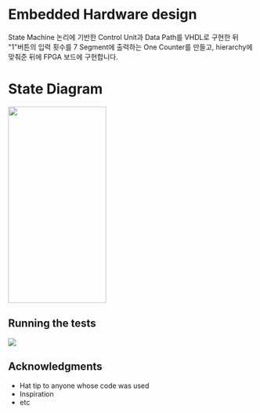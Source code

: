 # Embedded Hardware design

State Machine 논리에 기반한 Control Unit과 Data Path를 VHDL로 구현한 뒤 "1"버튼의 입력 횟수를 7 Segment에 출력하는 One Counter를 만들고, hierarchy에 맞춰준 뒤에 FPGA 보드에 구현합니다.

# State Diagram

<img src="[https://user-images.githubusercontent.com/51365114/119627750-716f3100-be47-11eb-8e83-686b23c2c161.png](https://github.com/user-attachments/assets/5852f8b6-f8ca-4e86-b282-1dfa59d75a96)"  width="200" height="400"/>

## Running the tests
<img src="https://github.com/user-attachments/assets/a126e9f8-ff11-4af7-a339-3c734d6fec97">



## Acknowledgments

* Hat tip to anyone whose code was used
* Inspiration
* etc

